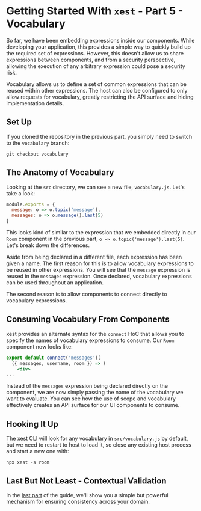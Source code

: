 # Getting Started With `xest` - Part 5 - Vocabulary

So far, we have been embedding expressions inside our components. While developing your application, this provides a
simple way to quickly build up the required set of expressions. However, this doesn't allow us to share expressions
between components, and from a security perspective, allowing the execution of any arbitrary expression could pose a 
security risk.

Vocabulary allows us to define a set of common expressions that can be reused within other expressions. The host can 
also be configured to only allow requests for vocabulary, greatly restricting the API surface and hiding implementation
details.

## Set Up

If you cloned the repository in the previous part, you simply need to switch to the `vocabulary` branch:

```shell
git checkout vocabulary
```

## The Anatomy of Vocabulary

Looking at the `src` directory, we can see a new file, `vocabulary.js`. Let's take a look:

```javascript
module.exports = {
  message: o => o.topic('message'),
  messages: o => o.message().last(5)
}
```

This looks kind of similar to the expression that we embedded directly in our `Room` component in the previous part, 
`o => o.topic('message').last(5)`. Let's break down the differences.

Aside from being declared in a different file, each expression has been given a name. The first reason for this is to 
allow vocabulary expressions to be reused in other expressions. You will see that the `message` expression is reused
in the `messages` expression. Once declared, vocabulary expressions can be used throughout an application. 

The second reason is to allow components to connect directly to vocabulary expressions.

## Consuming Vocabulary From Components

xest provides an alternate syntax for the `connect` HoC that allows you to specify the names of vocabulary 
expressions to consume. Our `Room` component now looks like:

```jsx
export default connect('messages')(
  ({ messages, username, room }) => (
    <div>
...
```  

Instead of the `messages` expression being declared directly on the component, we are now simply passing the name of
the vocabulary we want to evaluate. You can see how the use of scope and vocabulary effectively creates an API
surface for our UI components to consume. 

## Hooking It Up

The xest CLI will look for any vocabulary in `src/vocabulary.js` by default, but we need to restart to host to load it, 
so close any existing host process and start a new one with:

```shell
npx xest -s room
```

## Last But Not Least - Contextual Validation

In the [last part](6-constraints.md) of the guide, we'll show you a simple but powerful mechanism for ensuring
consistency across your domain.